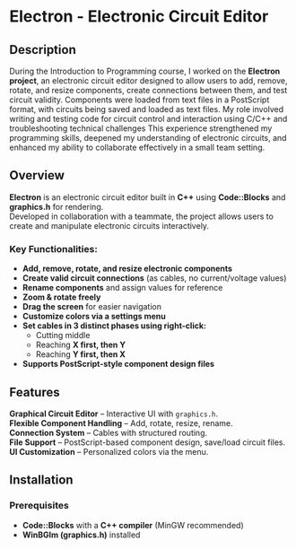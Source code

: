 # Electron - Electronic Circuit Editor

## Description
During the Introduction to Programming course, I worked on the **Electron project**, an electronic circuit editor designed to allow users to add, remove, rotate, and resize components, create connections between them, and test circuit validity. Components were loaded from text files in a PostScript format, with circuits being saved and loaded as text files. My role involved writing and testing code for circuit control and interaction using C/C++ and troubleshooting technical challenges This experience strengthened my programming skills, deepened my understanding of electronic circuits, and enhanced my ability to collaborate effectively in a small team setting.

## Overview
**Electron** is an electronic circuit editor built in **C++** using **Code::Blocks** and **graphics.h** for rendering.  
Developed in collaboration with a teammate, the project allows users to create and manipulate electronic circuits interactively.  

### Key Functionalities:
- **Add, remove, rotate, and resize electronic components**
- **Create valid circuit connections** (as cables, no current/voltage values)
- **Rename components** and assign values for reference
- **Zoom & rotate freely**
- **Drag the screen** for easier navigation
- **Customize colors via a settings menu**
- **Set cables in 3 distinct phases using right-click:**
  - Cutting middle
  - Reaching **X first, then Y**
  - Reaching **Y first, then X**
- **Supports PostScript-style component design files**

## Features
**Graphical Circuit Editor** – Interactive UI with `graphics.h`.  
**Flexible Component Handling** – Add, rotate, resize, rename.  
**Connection System** – Cables with structured routing.  
**File Support** – PostScript-based component design, save/load circuit files.  
**UI Customization** – Personalized colors via the menu.  

## Installation

### Prerequisites
- **Code::Blocks** with a **C++ compiler** (MinGW recommended)
- **WinBGIm (graphics.h)** installed
